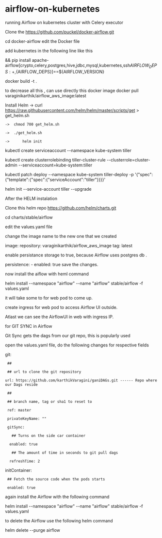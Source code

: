 # airflow-on-kubernetes
running Airflow on kubernetes cluster with Celery executor

Clone the https://github.com/puckel/docker-airflow.git

cd docker-airflow
edit the Docker file

add kubernetes in the following line like this

&& pip install apache-airflow[crypto,celery,postgres,hive,jdbc,mysql,kubernetes,ssh${AIRFLOW_DEPS:+,}${AIRFLOW_DEPS}]==${AIRFLOW_VERSION}

docker build -t <imageName> .

to decrease all this , can use directly this docker image
docker pull varaginikarthik/airflow_aws_image:latest

Install Helm
	-> 	curl https://raw.githubusercontent.com/helm/helm/master/scripts/get > get_helm.sh
    
	->	chmod 700 get_helm.sh
		
	->	./get_helm.sh
		
	->  	helm init

kubectl create serviceaccount --namespace kube-system tiller

kubectl create clusterrolebinding tiller-cluster-rule --clusterrole=cluster-admin --serviceaccount=kube-system:tiller

kubectl patch deploy --namespace kube-system tiller-deploy -p '{"spec":{"template":{"spec":{"serviceAccount":"tiller"}}}}' 

helm init --service-account tiller --upgrade


After the HELM instalation

Clone this helm repo https://github.com/helm/charts.git

cd charts/stable/airflow

edit the values.yaml file

change the image name to the new one that we created

   image:
    repository: varaginikarthik/airflow_aws_image
    tag: latest
    
enable persistance storage to true, because Airflow uses postgres db .

  persistence:
    -  enabled: true
save the changes.

now install the aiflow with heml command

helm install --namespace "airflow" --name "airflow" stable/airflow -f values.yaml

it will take some to for web pod to come up.

create ingress for web pod to access Airflow UI outside.

Atlast we can see the AirflowUI in web with ingress IP.


for GIT SYNC in Airflow 

Git Sync gets the dags from our git repo, this is popularly used 

open the values.yaml file, do the following changes for respective fields

git:

     ##
     
     ## url to clone the git repository
     
    url: https://github.com/karthikVaragini/ganiDAGs.git ------ Repo where our Dags reside
    
     ##
     
     ## branch name, tag or sha1 to reset to
     
     ref: master
     
     privateKeyName: ""
     
     gitSync:
     
       ## Turns on the side car container
       
      enabled: true
      
       ## The amount of time in seconds to git pull dags
       
      refreshTime: 2
      
   initContainer:
   
     ## Fetch the source code when the pods starts
     
     enabled: true
     

again install the Airflow with the following command 

helm install --namespace "airflow" --name "airflow" stable/airflow -f values.yaml

to delete the Airflow use the following helm command

helm delete --purge airflow



